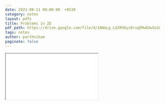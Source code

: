 ```yaml
---
date: 2021-09-11 00:00:00  +0530
category: notes
layout: pdfs
title: Problems in 2D
pdf_path: https://drive.google.com/file/d/1AWeLg_LG2RhKycDrxqEMwKXw5a1CXynN/preview?usp=sharing
tags: notes
author: parthnikam
paginate: false
---
```


<iframe class="embed-pdf" src="{{ page.pdf_path }}#toolbar=0" seamless="seamless" scrolling="no" style="overflow:hidden"></iframe>
